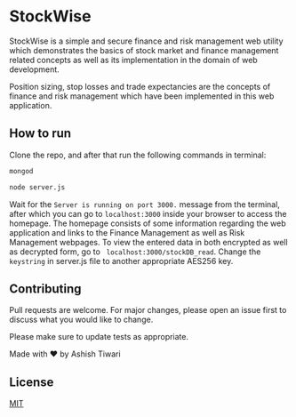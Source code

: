 # StockWise 

StockWise is a simple and secure finance and risk management web utility which demonstrates the basics of stock market and finance management related concepts as well as its implementation in the domain of web development.

Position sizing, stop losses and trade expectancies are the concepts of finance and risk management which have been implemented in this web application.

## How to run

Clone the repo, and after that run the following commands in terminal:
```bash
mongod
```
```bash
node server.js 
```
Wait for the ```Server is running on port 3000.``` message from the terminal, after which you can go to ```localhost:3000``` inside your browser to access the homepage.
The homepage consists of some information regarding the web application and links to the Finance Management as well as Risk Management webpages. To view the entered data in both encrypted as well as decrypted form, go to ``` localhost:3000/stockDB_read```. Change the ```keystring``` in server.js file to another appropriate AES256 key.

## Contributing
Pull requests are welcome. For major changes, please open an issue first to discuss what you would like to change.

Please make sure to update tests as appropriate.

Made with ❤️ by Ashish Tiwari

## License
[MIT](https://choosealicense.com/licenses/mit/)
